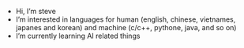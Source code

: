 - Hi, I’m steve
- I’m interested in languages for human (english, chinese, vietnames, japanes and korean) and machine (c/c++, pythone, java, and so on)
- I’m currently learning AI related things
